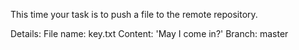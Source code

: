 This time your task is to push a file to the remote repository.

Details:
    File name: key.txt
    Content: 'May I come in?'
    Branch: master

